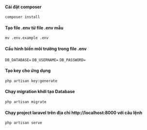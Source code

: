 #### Cài đặt composer
``composer install``

#### Tạo file .env từ file .env mẫu
``mv .env.example .env``

#### Cấu hình biến môi trường trong file .env
``DB_DATABASE=``
``DB_USERNAME=``
``DB_PASSWORD= ``

#### Tạo key cho ứng dụng
``php artisan key:generate``

#### Chạy migration khởi tạo Database 
``php artisan migrate``

#### Chạy project laravel trên địa chỉ http://localhost:8000 với câu lệnh
``php artisan serve``


